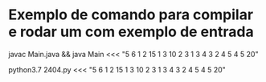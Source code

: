 # Exemplo de comando para compilar e rodar um com exemplo de entrada  

javac Main.java && java Main <<< "5 6 1 2 15 1 3 10 2 3 1 3 4 3 2 4 5 4 5 20"  

python3.7 2404.py <<< "5 6
1 2 15
1 3 10
2 3 1
3 4 3
2 4 5
4 5 20"
